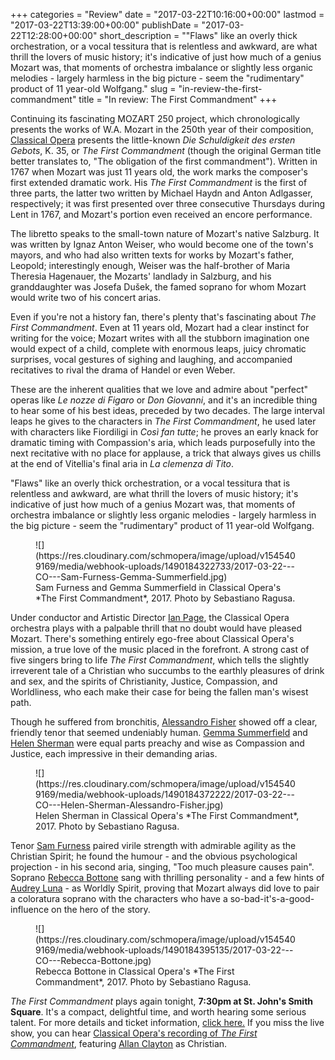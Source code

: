 +++
categories = "Review"
date = "2017-03-22T10:16:00+00:00"
lastmod = "2017-03-22T13:39:00+00:00"
publishDate = "2017-03-22T12:28:00+00:00"
short_description = "\"Flaws\" like an overly thick orchestration, or a vocal tessitura that is relentless and awkward, are what thrill the lovers of music history; it's indicative of just how much of a genius Mozart was, that moments of orchestra imbalance or slightly less organic melodies - largely harmless in the big picture - seem the \"rudimentary\" product of 11 year-old Wolfgang."
slug = "in-review-the-first-commandment"
title = "In review: The First Commandment"
+++

Continuing its fascinating MOZART 250 project, which chronologically presents the works of W.A. Mozart in the 250th year of their composition, [Classical Opera](/ian-page-mozart-imagination/) presents the little-known *Die Schuldigkeit des ersten Gebots*, K. 35, or *The First Commandment* (though the original German title better translates to, "The obligation of the first commandment"). Written in 1767 when Mozart was just 11 years old, the work marks the composer's first extended dramatic work. His *The First Commandment* is the first of three parts, the latter two written by Michael Haydn and Anton Adlgasser, respectively; it was first presented over three consecutive Thursdays during Lent in 1767, and Mozart's portion even received an encore performance.

The libretto speaks to the small-town nature of Mozart's native Salzburg. It was written by Ignaz Anton Weiser, who would become one of the town's mayors, and who had also written texts for works by Mozart's father, Leopold; interestingly enough, Weiser was the half-brother of Maria Theresia Hagenauer, the Mozarts' landlady in Salzburg, and his granddaughter was Josefa Dušek, the famed soprano for whom Mozart would write two of his concert arias.

Even if you're not a history fan, there's plenty that's fascinating about *The First Commandment*. Even at 11 years old, Mozart had a clear instinct for writing for the voice; Mozart writes with all the stubborn imagination one would expect of a child, complete with enormous leaps, juicy chromatic surprises, vocal gestures of sighing and laughing, and accompanied recitatives to rival the drama of Handel or even Weber. 

These are the inherent qualities that we love and admire about "perfect" operas like *Le nozze di Figaro* or *Don Giovanni*, and it's an incredible thing to hear some of his best ideas, preceded by two decades. The large interval leaps he gives to the characters in *The First Commandment*, he used later with characters like Fiordiligi in *Così fan tutte*; he proves an early knack for dramatic timing with Compassion's aria, which leads purposefully into the next recitative with no place for applause, a trick that always gives us chills at the end of Vitellia's final aria in *La clemenza di Tito*.

"Flaws" like an overly thick orchestration, or a vocal tessitura that is relentless and awkward, are what thrill the lovers of music history; it's indicative of just how much of a genius Mozart was, that moments of orchestra imbalance or slightly less organic melodies - largely harmless in the big picture - seem the "rudimentary" product of 11 year-old Wolfgang.

<figure data-type="image">
![](https://res.cloudinary.com/schmopera/image/upload/v1545409169/media/webhook-uploads/1490184322733/2017-03-22---CO---Sam-Furness-Gemma-Summerfield.jpg)
<figcaption>Sam Furness and Gemma Summerfield in Classical Opera's *The First Commandment*, 2017. Photo by Sebastiano Ragusa.</figcaption>
</figure>

Under conductor and Artistic Director [Ian Page](/ian-page-mozart-imagination/), the Classical Opera orchestra plays with a palpable thrill that no doubt would have pleased Mozart. There's something entirely ego-free about Classical Opera's mission, a true love of the music placed in the forefront. A strong cast of five singers bring to life *The First Commandment*, which tells the slightly irreverent tale of a Christian who succumbs to the earthly pleasures of drink and sex, and the spirits of Christianity, Justice, Compassion, and Worldliness, who each make their case for being the fallen man's wisest path.

Though he suffered from bronchitis, [Alessandro Fisher](/talking-with-singers-alessandro-fisher/) showed off a clear, friendly tenor that seemed undeniably human. [Gemma Summerfield](/scene/people/gemma-summerfield/) and [Helen Sherman](/scene/people/helen-sherman/) were equal parts preachy and wise as Compassion and Justice, each impressive in their demanding arias. 

<figure data-type="image">
![](https://res.cloudinary.com/schmopera/image/upload/v1545409169/media/webhook-uploads/1490184372222/2017-03-22---CO---Helen-Sherman-Alessandro-Fisher.jpg)
<figcaption>Helen Sherman in Classical Opera's *The First Commandment*, 2017. Photo by Sebastiano Ragusa.</figcaption>
</figure>

Tenor [Sam Furness](/scene/people/sam-furness/) paired virile strength with admirable agility as the Christian Spirit; he found the humour - and the obvious psychological projection - in his second aria, singing, "Too much pleasure causes pain". Soprano [Rebecca Bottone](/scene/people/rebecca-bottone/) sang with thrilling personality - and a few hints of [Audrey Luna](/talking-with-singers-audrey-luna/) - as Worldly Spirit, proving that Mozart always did love to pair a coloratura soprano with the characters who have a so-bad-it's-a-good-influence on the hero of the story.

<figure data-type="image">
![](https://res.cloudinary.com/schmopera/image/upload/v1545409169/media/webhook-uploads/1490184395135/2017-03-22---CO---Rebecca-Bottone.jpg)
<figcaption>Rebecca Bottone in Classical Opera's *The First Commandment*, 2017. Photo by Sebastiano Ragusa.</figcaption>
</figure>

*The First Commandment* plays again tonight, **7:30pm at St. John's Smith Square**. It's a compact, delightful time, and worth hearing some serious talent. For more details and ticket information, [click here.](http://www.classicalopera.co.uk/performances/mozart-first-commandment/) If you miss the live show, you can hear [Classical Opera's recording of *The First Commandment*](http://www.classicalopera.co.uk/recordings/die-schuldigkeit/?content=intro), featuring [Allan Clayton](/scene/people/allan-clayton/) as Christian.
